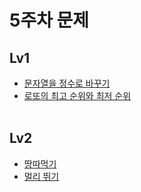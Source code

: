 # 5주차 문제

## Lv1

- [문자열을 정수로 바꾸기](https://school.programmers.co.kr/learn/courses/30/lessons/12925)<br>
- [로또의 최고 순위와 최저 순위](https://school.programmers.co.kr/learn/courses/30/lessons/77484)<br>
  <br>

## Lv2

- [땅따먹기](https://school.programmers.co.kr/learn/courses/30/lessons/12913)<br>
- [멀리 뛰기](https://school.programmers.co.kr/learn/courses/30/lessons/12914)<br>
